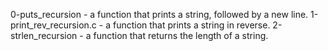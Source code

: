 0-puts_recursion - a function that prints a string, followed by a new line.
1-print_rev_recursion.c - a function that prints a string in reverse.
2-strlen_recursion - a function that returns the length of a string.

